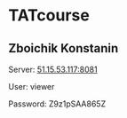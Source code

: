 # TATcourse
## **Zboichik Konstanin**

Server: [51.15.53.117:8081](http://51.15.53.117:8081/)

User: viewer

Password: Z9z1pSAA865Z
